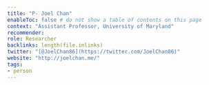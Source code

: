 ```yaml
---
title: "P- Joel Chan"
enableToc: false # do not show a table of contents on this page
context: "Assistant Professor, University of Maryland"
recommender:
role: Researcher
backlinks: length(file.inlinks) 
twitter: "[@JoelChan86](https://twitter.com/JoelChan86)"
website: "http://joelchan.me/"
tags:
- person
---
```


